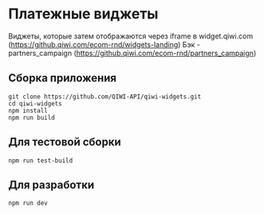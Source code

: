 # Платежные виджеты

Виджеты, которые затем отображаются через iframe в widget.qiwi.com (https://github.qiwi.com/ecom-rnd/widgets-landing)
Бэк - partners_campaign (https://github.qiwi.com/ecom-rnd/partners_campaign)

## Сборка приложения 
~~~shell
git clone https://github.com/QIWI-API/qiwi-widgets.git
cd qiwi-widgets
npm install
npm run build
~~~

## Для тестовой сборки
~~~shell
npm run test-build
~~~

## Для разработки
~~~shell
npm run dev
~~~



